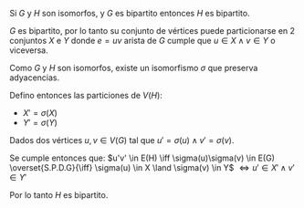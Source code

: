 Si $G$ y $H$ son isomorfos, y $G$ es bipartito entonces $H$ es bipartito.

$G$ es bipartito, por lo tanto su conjunto de vértices puede particionarse en $2$ conjuntos $X$ e $Y$ donde $e=uv$ arista de $G$ cumple que $u \in X \land v \in Y$ o viceversa.

Como $G$ y $H$ son isomorfos, existe un isomorfismo $\sigma$ que preserva adyacencias.

Defino entonces las particiones de $V(H)$:
- $X' = \sigma(X)$
- $Y' = \sigma(Y)$

Dados dos vértices $u,v \in V(G)$ tal que $u'=\sigma(u) \land v'=\sigma(v)$.

Se cumple entonces que:
$u'v' \in E(H) \iff \sigma(u)\sigma(v) \in E(G) \overset{S.P.D.G}{\iff} \sigma(u) \in X \land \sigma(v) \in Y$
$\iff u' \in X' \land v' \in Y'$

Por lo tanto $H$ es bipartito.